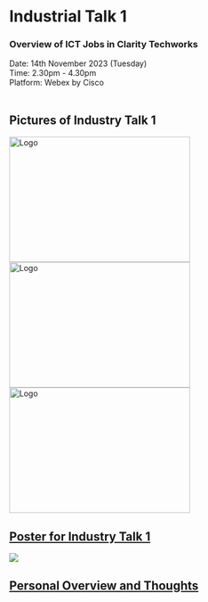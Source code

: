 # Industrial Talk 1 

<h3>Overview of ICT Jobs in Clarity Techworks</h3> 
Date: 14th November 2023 (Tuesday)</br>
Time: 2.30pm - 4.30pm</br>
Platform: Webex by Cisco</br>

<br />
<h2> Pictures of Industry Talk 1</h2>
  <a href="image of industrytalkpic1">
     <img src="https://github.com/xinydd/IndustrialTalk/assets/147911566/a994fd5d-93cd-4831-9766-8dfd79441f56"alt="Logo" width="325" height="225">
     <img src="https://github.com/xinydd/IndustrialTalk/assets/147911566/18fd898b-cc31-4790-bc07-4fd35e269e24"alt="Logo" width="325" height="225">
     <img src="https://github.com/xinydd/IndustrialTalk/assets/147911566/0a4c4cae-39b7-4e0d-b6e4-f0b330c357a9"alt="Logo" width="325" height="225">
<h2>Poster for Industry Talk 1</h2>
 <img src="https://github.com/xinydd/IndustrialTalk/assets/147911566/720a74bd-4f6a-4693-a592-31f9ae12dbe6">
<h2>Personal Overview and Thoughts</h2>
